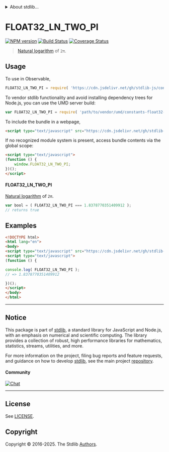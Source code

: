 <!--

@license Apache-2.0

Copyright (c) 2025 The Stdlib Authors.

Licensed under the Apache License, Version 2.0 (the "License");
you may not use this file except in compliance with the License.
You may obtain a copy of the License at

   http://www.apache.org/licenses/LICENSE-2.0

Unless required by applicable law or agreed to in writing, software
distributed under the License is distributed on an "AS IS" BASIS,
WITHOUT WARRANTIES OR CONDITIONS OF ANY KIND, either express or implied.
See the License for the specific language governing permissions and
limitations under the License.

-->


<details>
  <summary>
    About stdlib...
  </summary>
  <p>We believe in a future in which the web is a preferred environment for numerical computation. To help realize this future, we've built stdlib. stdlib is a standard library, with an emphasis on numerical and scientific computation, written in JavaScript (and C) for execution in browsers and in Node.js.</p>
  <p>The library is fully decomposable, being architected in such a way that you can swap out and mix and match APIs and functionality to cater to your exact preferences and use cases.</p>
  <p>When you use stdlib, you can be absolutely certain that you are using the most thorough, rigorous, well-written, studied, documented, tested, measured, and high-quality code out there.</p>
  <p>To join us in bringing numerical computing to the web, get started by checking us out on <a href="https://github.com/stdlib-js/stdlib">GitHub</a>, and please consider <a href="https://opencollective.com/stdlib">financially supporting stdlib</a>. We greatly appreciate your continued support!</p>
</details>

# FLOAT32_LN_TWO_PI

[![NPM version][npm-image]][npm-url] [![Build Status][test-image]][test-url] [![Coverage Status][coverage-image]][coverage-url] <!-- [![dependencies][dependencies-image]][dependencies-url] -->

> [Natural logarithm][@stdlib/math/base/special/lnf] of `2π`.



<section class="usage">

## Usage

To use in Observable,

```javascript
FLOAT32_LN_TWO_PI = require( 'https://cdn.jsdelivr.net/gh/stdlib-js/constants-float32-ln-two-pi@umd/browser.js' )
```

To vendor stdlib functionality and avoid installing dependency trees for Node.js, you can use the UMD server build:

```javascript
var FLOAT32_LN_TWO_PI = require( 'path/to/vendor/umd/constants-float32-ln-two-pi/index.js' )
```

To include the bundle in a webpage,

```html
<script type="text/javascript" src="https://cdn.jsdelivr.net/gh/stdlib-js/constants-float32-ln-two-pi@umd/browser.js"></script>
```

If no recognized module system is present, access bundle contents via the global scope:

```html
<script type="text/javascript">
(function () {
    window.FLOAT32_LN_TWO_PI;
})();
</script>
```

#### FLOAT32_LN_TWO_PI

[Natural logarithm][@stdlib/math/base/special/lnf] of `2π`.

```javascript
var bool = ( FLOAT32_LN_TWO_PI === 1.8378770351409912 );
// returns true
```

</section>

<!-- /.usage -->

<section class="examples">

## Examples

<!-- TODO: better example -->

<!-- eslint no-undef: "error" -->

```html
<!DOCTYPE html>
<html lang="en">
<body>
<script type="text/javascript" src="https://cdn.jsdelivr.net/gh/stdlib-js/constants-float32-ln-two-pi@umd/browser.js"></script>
<script type="text/javascript">
(function () {

console.log( FLOAT32_LN_TWO_PI );
// => 1.8378770351409912

})();
</script>
</body>
</html>
```

</section>

<!-- /.examples -->

<!-- C interface documentation. -->



<!-- Section for related `stdlib` packages. Do not manually edit this section, as it is automatically populated. -->

<section class="related">

</section>

<!-- /.related -->

<!-- Section for all links. Make sure to keep an empty line after the `section` element and another before the `/section` close. -->


<section class="main-repo" >

* * *

## Notice

This package is part of [stdlib][stdlib], a standard library for JavaScript and Node.js, with an emphasis on numerical and scientific computing. The library provides a collection of robust, high performance libraries for mathematics, statistics, streams, utilities, and more.

For more information on the project, filing bug reports and feature requests, and guidance on how to develop [stdlib][stdlib], see the main project [repository][stdlib].

#### Community

[![Chat][chat-image]][chat-url]

---

## License

See [LICENSE][stdlib-license].


## Copyright

Copyright &copy; 2016-2025. The Stdlib [Authors][stdlib-authors].

</section>

<!-- /.stdlib -->

<!-- Section for all links. Make sure to keep an empty line after the `section` element and another before the `/section` close. -->

<section class="links">

[npm-image]: http://img.shields.io/npm/v/@stdlib/constants-float32-ln-two-pi.svg
[npm-url]: https://npmjs.org/package/@stdlib/constants-float32-ln-two-pi

[test-image]: https://github.com/stdlib-js/constants-float32-ln-two-pi/actions/workflows/test.yml/badge.svg?branch=main
[test-url]: https://github.com/stdlib-js/constants-float32-ln-two-pi/actions/workflows/test.yml?query=branch:main

[coverage-image]: https://img.shields.io/codecov/c/github/stdlib-js/constants-float32-ln-two-pi/main.svg
[coverage-url]: https://codecov.io/github/stdlib-js/constants-float32-ln-two-pi?branch=main

<!--

[dependencies-image]: https://img.shields.io/david/stdlib-js/constants-float32-ln-two-pi.svg
[dependencies-url]: https://david-dm.org/stdlib-js/constants-float32-ln-two-pi/main

-->

[chat-image]: https://img.shields.io/gitter/room/stdlib-js/stdlib.svg
[chat-url]: https://app.gitter.im/#/room/#stdlib-js_stdlib:gitter.im

[stdlib]: https://github.com/stdlib-js/stdlib

[stdlib-authors]: https://github.com/stdlib-js/stdlib/graphs/contributors

[umd]: https://github.com/umdjs/umd
[es-module]: https://developer.mozilla.org/en-US/docs/Web/JavaScript/Guide/Modules

[deno-url]: https://github.com/stdlib-js/constants-float32-ln-two-pi/tree/deno
[deno-readme]: https://github.com/stdlib-js/constants-float32-ln-two-pi/blob/deno/README.md
[umd-url]: https://github.com/stdlib-js/constants-float32-ln-two-pi/tree/umd
[umd-readme]: https://github.com/stdlib-js/constants-float32-ln-two-pi/blob/umd/README.md
[esm-url]: https://github.com/stdlib-js/constants-float32-ln-two-pi/tree/esm
[esm-readme]: https://github.com/stdlib-js/constants-float32-ln-two-pi/blob/esm/README.md
[branches-url]: https://github.com/stdlib-js/constants-float32-ln-two-pi/blob/main/branches.md

[stdlib-license]: https://raw.githubusercontent.com/stdlib-js/constants-float32-ln-two-pi/main/LICENSE

[@stdlib/math/base/special/lnf]: https://github.com/stdlib-js/math-base-special-lnf/tree/umd

</section>

<!-- /.links -->
